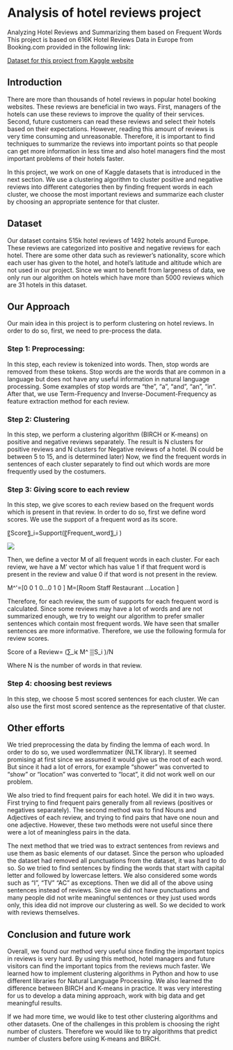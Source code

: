 # Analysis of hotel reviews project
Analyzing Hotel Reviews and Summarizing them based on Frequent Words
This project is based on 616K Hotel Reviews Data in Europe from Booking.com provided in the following link:

[Dataset for this project from Kaggle website](https://www.kaggle.com/datasets/jiashenliu/515k-hotel-reviews-data-in-europe)

## Introduction

There are more than thousands of hotel reviews in popular hotel booking websites. These reviews are beneficial in two ways. First, managers of the hotels can use these reviews to improve the quality of their services. Second, future customers can read these reviews and select their hotels based on their expectations. However, reading this amount of reviews is very time consuming and unreasonable. Therefore, it is important to find techniques to summarize the reviews into important points so that people can get more information in less time and also hotel managers find the most important problems of their hotels faster.

In this project, we work on one of Kaggle datasets that is introduced in the next section. We use a clustering algorithm to cluster positive and negative reviews into different categories then by finding frequent words in each cluster, we choose the most important reviews and summarize each cluster by choosing an appropriate sentence for that cluster.

## Dataset
Our dataset contains 515k hotel reviews of 1492 hotels around Europe. These reviews are categorized into positive and negative reviews for each hotel. There are some other data such as reviewer’s nationality, score which each user has given to the hotel, and hotel’s latitude and altitude which are not used in our project. Since we want to benefit from largeness of data, we only run our algorithm on hotels which have more than 5000 reviews which are 31 hotels in this dataset.

## Our Approach
Our main idea in this project is to perform clustering on hotel reviews. In order to do so, first, we need to pre-process the data. 

### Step 1: Preprocessing: 
In this step, each review is tokenized into words. Then, stop words are removed from these tokens. Stop words are the words that are common in a language but does not have any useful information in natural language processing. Some examples of stop words are “the”, “a”, “and”, “an”, “in”. After that, we use Term-Frequency and Inverse-Document-Frequency as feature extraction method for each review. 

### Step 2: Clustering
In this step, we perform a clustering algorithm (BIRCH or K-means) on positive and negative reviews separately. The result is N clusters for positive reviews and N clusters for Negative reviews of a hotel. (N could be between 5 to 15, and is determined later) Now, we find the frequent words in sentences of each cluster separately to find out which words are more frequently used by the costumers.

### Step 3: Giving score to each review
In this step, we give scores to each review based on the frequent words which is present in that review. In order to do so, first we define word scores. We use the support of a frequent word as its score. 

〖Score〗_i=Support(〖Frequent_word〗_i )

![](https://myoctocat.com/assets/images/base-octocat.svg)


Then, we define a vector M of all frequent words in each cluster. For each review, we have a M’ vector which has value 1 if that frequent word is present in the review and value 0 if that word is not present in the review.

M^'=[0 0 1 0…0 1  0 ]        M=[Room   Staff   Restaurant  …Location ]

Therefore, for each review, the sum of supports for each frequent word is calculated. Since some reviews may have a lot of words and are not summarized enough, we try to weight our algorithm to prefer smaller sentences which contain most frequent words. We have seen that smaller sentences are more informative. Therefore, we use the following formula for review scores.

Score of a Review=  (∑_iϵ M^ ▒S_i )/N

Where N is the number of words in that review. 

### Step 4: choosing best reviews
In this step, we choose 5 most scored sentences for each cluster. We can also use the first most scored sentence as the representative of that cluster.

## Other efforts
We tried preprocessing the data by finding the lemma of each word. In order to do so, we used wordlemmatizer (NLTK library). It seemed promising at first since we assumed it would give us the root of each word. But since it had a lot of errors, for example “shower” was converted to “show” or “location” was converted to “locat”, it did not work well on our problem.
  
We also tried to find frequent pairs for each hotel. We did it in two ways. First trying to find frequent pairs generally from all reviews (positives or negatives separately). The second method was to find Nouns and Adjectives of each review, and trying to find pairs that have one noun and one adjective. However, these two methods were not useful since there were a lot of meaningless pairs in the data.
  
The next method that we tried was to extract sentences from reviews and use them as basic elements of our dataset. Since the person who uploaded the dataset had removed all punctuations from the dataset, it was hard to do so. So we tried to find sentences by finding the words that start with capital letter and followed by lowercase letters. We also considered some words such as “I”, “TV” “AC” as exceptions. Then we did all of the above using sentences instead of reviews. Since we did not have punctuations and many people did not write meaningful sentences or they just used words only, this idea did not improve our clustering as well. So we decided to work with reviews themselves.
  
  
##  Conclusion and future work
Overall, we found our method very useful since finding the important topics in reviews is very hard. By using this method, hotel managers and future visitors can find the important topics from the reviews much faster. We learned how to implement clustering algorithms in Python and how to use different libraries for Natural Language Processing. We also learned the difference between BIRCH and K-means in practice. It was very interesting for us to develop a data mining approach, work with big data and get meaningful results. 

If we had more time, we would like to test other clustering algorithms and other datasets. One of the challenges in this problem is choosing the right number of clusters. Therefore we would like to try algorithms that predict number of clusters before using K-means and BIRCH.


